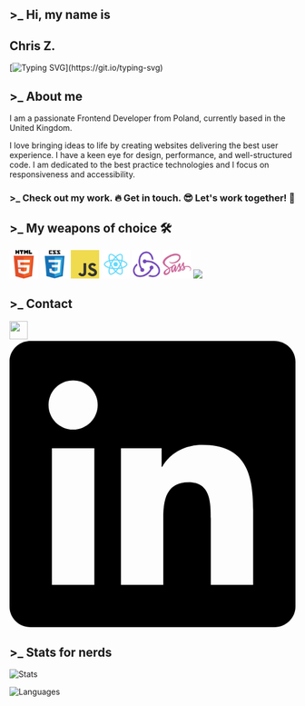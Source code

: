 ## >_ Hi, my name is 
## Chris Z.

[![Typing SVG](https://readme-typing-svg.herokuapp.com?color=%237C3AED&size=30&lines=I+build+websites.)](https://git.io/typing-svg)

## >_ About me

I am a passionate Frontend Developer from Poland, currently based in the United Kingdom.

I love bringing ideas to life by creating websites delivering the best user experience. I have a keen eye for design, performance, and well-structured code. I am dedicated to the best practice technologies and I focus on responsiveness and accessibility.

### >_ Check out my work. 🔥 Get in touch. 😎 Let's work together!  🤝

## >_ My weapons of choice 🛠

<p align="left"> 

<img src="https://raw.githubusercontent.com/github/explore/80688e429a7d4ef2fca1e82350fe8e3517d3494d/topics/html/html.png" height="50"/> 
<img src="https://raw.githubusercontent.com/github/explore/80688e429a7d4ef2fca1e82350fe8e3517d3494d/topics/css/css.png" height="50"/> 
<img src="https://raw.githubusercontent.com/github/explore/80688e429a7d4ef2fca1e82350fe8e3517d3494d/topics/javascript/javascript.png" height="50"/> 
<img src="https://raw.githubusercontent.com/github/explore/80688e429a7d4ef2fca1e82350fe8e3517d3494d/topics/react/react.png" height="50"/> 
<img src="https://raw.githubusercontent.com/github/explore/80688e429a7d4ef2fca1e82350fe8e3517d3494d/topics/redux/redux.png" height="50"/> 
<img src="https://raw.githubusercontent.com/github/explore/80688e429a7d4ef2fca1e82350fe8e3517d3494d/topics/sass/sass.png" height="50"/> 
<img src="https://avatars.githubusercontent.com/u/5155369?s=200&v=4" height="50"/> 
 
 ## >_ Contact
<a href="https://www.linkedin.com/in/chrisZ85/"><img height="32" width="32" src="https://cdn.jsdelivr.net/npm/simple-icons@v6/icons/linkedin.svg" fill="#0A66C2"/></a>
 <svg role="img" viewBox="0 0 24 24" xmlns="http://www.w3.org/2000/svg"><title>LinkedIn</title><path d="M20.447 20.452h-3.554v-5.569c0-1.328-.027-3.037-1.852-3.037-1.853 0-2.136 1.445-2.136 2.939v5.667H9.351V9h3.414v1.561h.046c.477-.9 1.637-1.85 3.37-1.85 3.601 0 4.267 2.37 4.267 5.455v6.286zM5.337 7.433c-1.144 0-2.063-.926-2.063-2.065 0-1.138.92-2.063 2.063-2.063 1.14 0 2.064.925 2.064 2.063 0 1.139-.925 2.065-2.064 2.065zm1.782 13.019H3.555V9h3.564v11.452zM22.225 0H1.771C.792 0 0 .774 0 1.729v20.542C0 23.227.792 24 1.771 24h20.451C23.2 24 24 23.227 24 22.271V1.729C24 .774 23.2 0 22.222 0h.003z"/></svg>

[1]: https://www.linkedin.com/in/chrisZ85/
[2]: https://chris-z.netlify.app/

 ## >_ Stats for nerds

![Stats](https://github-readme-stats.vercel.app/api?username=Chris-Z-85&count_private=true&show_icons=true&theme=dark)
 
![Languages](https://github-readme-stats.vercel.app/api/top-langs/?username=Chris-Z-85&theme=dark&layout=compact)
